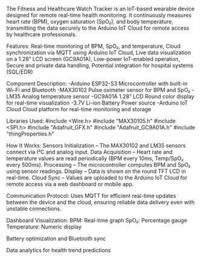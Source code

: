The Fitness and Healthcare Watch Tracker is an IoT-based wearable device designed for remote real-time health monitoring. It continuously measures heart rate (BPM), oxygen saturation (SpO₂), and body temperature, transmitting the data securely to the Arduino IoT Cloud for remote access by healthcare professionals.

Features: Real-time monitoring of BPM, SpO₂, and temperature, Cloud synchronization via MQTT using Arduino IoT Cloud, Live data visualization on a 1.28” LCD screen (GC9A01A), Low-power IoT-enabled operation, Secure and private data handling, Potential integration for hospital systems (SQL/EDR)

Component	Description:
-Arduino ESP32-S3	Microcontroller with built-in Wi-Fi and Bluetooth
-MAX30102	Pulse oximeter sensor for BPM and SpO₂
-LM35	Analog temperature sensor
-GC9A01A 1.28” LCD	Round color display for real-time visualization
-3.7V Li-ion Battery	Power source
-Arduino IoT Cloud	Cloud platform for real-time monitoring and storage

Libraries Used:
#include <Wire.h>
#include "MAX30105.h"
#include <SPI.h>
#include "Adafruit_GFX.h"
#include "Adafruit_GC9A01A.h"
#include "thingProperties.h" 

How It Works:
Sensors Initialization – The MAX30102 and LM35 sensors connect via I²C and analog input.
Data Acquisition – Heart rate and temperature values are read periodically (BPM every 10ms, Temp/SpO₂ every 500ms).
Processing – The microcontroller computes BPM and SpO₂ using sensor readings.
Display – Data is shown on the round TFT LCD in real-time.
Cloud Sync – Values are uploaded to the Arduino IoT Cloud for remote access via a web dashboard or mobile app.

Communication Protocol:
Uses MQTT for efficient real-time updates between the device and the cloud, ensuring reliable data delivery even with unstable connections.

Dashboard Visualization:
BPM: Real-time graph
SpO₂: Percentage gauge
Temperature: Numeric display


Battery optimization and Bluetooth sync

Data analytics for health trend predictions
